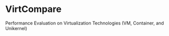 # VirtCompare
Performance Evaluation on Virtualization Technologies (VM, Container, and Unikernel) 
